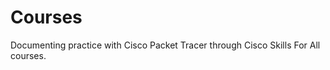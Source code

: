 # Courses
<p>
  Documenting practice with Cisco Packet Tracer through Cisco Skills For All courses. 
</p>
